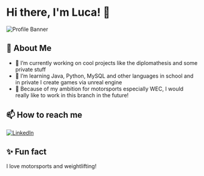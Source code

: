 # Hi there, I'm Luca! 👋

![Profile Banner](https://your-image-url.com/banner.png)

## 🚀 About Me
- 🔭 I’m currently working on cool projects like the diplomathesis and some private stuff
- 🌱 I’m learning Java, Python, MySQL and other languages in school and in private I create games via unreal engine
- 💬 Because of my ambition for motorsports especially WEC, I would really like to work in this branch in the future!

## 📫 How to reach me
[![LinkedIn]([https://img.shields.io/badge/-LinkedIn-blue?logo=linkedin)](https://linkedin.com/in/yourprofile](https://www.linkedin.com/in/luca-tr%C3%B6stl-5a6320332/))

## ✨ Fun fact
I love motorsports and weightlifting!
